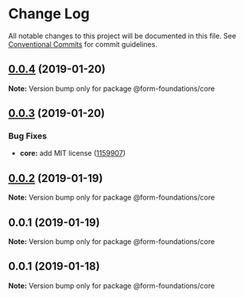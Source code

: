 # Change Log

All notable changes to this project will be documented in this file.
See [Conventional Commits](https://conventionalcommits.org) for commit guidelines.

## [0.0.4](https://github.com/nathanvale/form-foundations/compare/@form-foundations/core@0.0.3...@form-foundations/core@0.0.4) (2019-01-20)

**Note:** Version bump only for package @form-foundations/core





## [0.0.3](https://github.com/nathanvale/form-foundations/compare/@form-foundations/core@0.0.2...@form-foundations/core@0.0.3) (2019-01-20)


### Bug Fixes

* **core:** add MIT license ([1159907](https://github.com/nathanvale/form-foundations/commit/1159907))





## [0.0.2](https://github.com/nathanvale/form-foundations/compare/@form-foundations/core@0.0.1...@form-foundations/core@0.0.2) (2019-01-19)

**Note:** Version bump only for package @form-foundations/core





## 0.0.1 (2019-01-19)

**Note:** Version bump only for package @form-foundations/core





## 0.0.1 (2019-01-18)

**Note:** Version bump only for package @form-foundations/core
